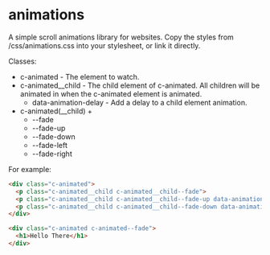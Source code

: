 # animations

A simple scroll animations library for websites. Copy the styles from /css/animations.css into your stylesheet, or link it directly.

Classes:
* c-animated - The element to watch.
* c-animated__child - The child element of c-animated. All children will be animated in when the c-animated element is animated.
  * data-animation-delay - Add a delay to a child element animation.
* c-animated(__child) +
  * --fade
  * --fade-up
  * --fade-down
  * --fade-left
  * --fade-right

For example:
```html
<div class="c-animated">
  <p class="c-animated__child c-animated__child--fade">
  <p class="c-animated__child c-animated__child--fade-up data-animation-delay="500">
  <p class="c-animated__child c-animated__child--fade-down data-animation-delay="1000">
</div>

<div class="c-animated c-animated--fade">
  <h1>Hello There</h1>
</div>
```
